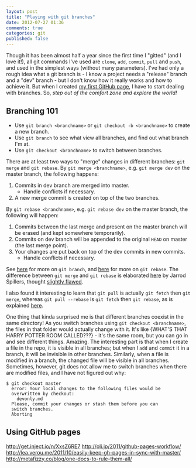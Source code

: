 ```yaml
---
layout: post
title: "Playing with git branches"
date: 2012-07-27 01:36
comments: true
categories: git
published: false
---
```


Though it has been almost half a year since the first time I "gitted" (and I love it!), all git commands I've used are `clone`, `add`, `commit`, `pull` and `push`, and used in the simplest ways (without many parameters). I've had only a rough idea what a git branch is - I know a project needs a "release" branch and a "dev" branch - but I don't know how it really works and how to achieve it. But when I created [my first GitHub page](http://scottcheng.github.com/the-revolutionary-css3-impressjs/), I have to start dealing with branches. So, _step out of the comfort zone and explore the world!_

Branching 101
---

* Use `git branch <branchname>` or `git checkout -b <branchname>` to create a new branch.
* Use `git branch` to see what view all branches, and find out what branch I'm at.
* Use `git checkout <branchname>` to switch between branches.

There are at least two ways to "merge" changes in different branches: `git merge` and `git rebase`. By `git merge <branchname>`, e.g. `git merge dev` on the master branch, the following happens:

1. Commits in dev branch are merged into master.
   - Handle conflicts if necessary.
2. A new merge commit is created on top of the two branches.

By `git rebase <branchname>`, e.g. `git rebase dev` on the master branch, the following will happen:

1. Commits between the last merge and present on the master branch will be erased (and kept somewhere temporarily).
2. Commits on dev branch will be appended to the original `HEAD` on master (the last merge point).
3. Your changes are put back on top of the dev commits in new commits.
   - Handle conflicts if necessary.

See [here](http://gitready.com/beginner/2009/01/25/branching-and-merging.html) for more on `git branch`, and [here](http://gitready.com/intermediate/2009/01/31/intro-to-rebase.html) for more on `git rebase`. The difference between `git merge` and `git rebase` is elaborated [here](http://www.jarrodspillers.com/2009/08/19/git-merge-vs-git-rebase-avoiding-rebase-hell/) by Jarrod Spillers, thought [slightly flawed](http://www.jarrodspillers.com/2009/08/19/git-merge-vs-git-rebase-avoiding-rebase-hell/#dsq-comment-375332553).

I also found it interesting to learn that `git pull` is actually `git fetch` then `git merge`, whereas `git pull --rebase` is `git fetch` then `git rebase`, as is explained [here](http://linux.die.net/man/1/git-pull).

One thing that kinda surprised me is that different branches coexist in the same directory! As you switch branches using `git checkout <branchname>`, the files in that folder would actually change with it. It's like {WHAT'S THAT HARRY POTTER ROOM CALLED???} - it's the same room, but you can go in and see different things. Amazing. The interesting part is that when I create a file in the repo, it is visible in all branches; but when I `add` and `commit` it in a branch, it will be invisible in other branches. Similarly, when a file is modified in a branch, the changed file will be visible in all branches. Sometimes, however, git does not allow me to switch branches when there are modified files, and I have not figured out why:

    $ git checkout master
      error: Your local changes to the following files would be
      overwritten by checkout:
        devonly.md
      Please, commit your changes or stash them before you can
      switch branches.
      Aborting

Using GitHub pages
---

http://get.inject.io/n/XxsZ6RE7
http://oli.jp/2011/github-pages-workflow/
http://lea.verou.me/2011/10/easily-keep-gh-pages-in-sync-with-master/
http://metafizzy.co/blog/one-docs-to-rule-them-all/